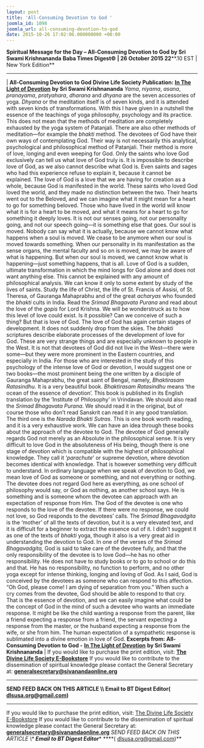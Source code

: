 ```yaml
---
layout: post
title: 'All-Consuming Devotion to God '
joomla_id: 1098
joomla_url: all-consuming-devotion-to-god
date: 2015-10-26 17:02:06.000000000 +00:00
---
```

**Spiritual Message for the Day – All-Consuming Devotion to God by Sri Swami Krishnananda**
 **Baba Times Digest© | 26 October 2015 22****.10 EST | New York Edition**
* * *
| 
**All-Consuming Devotion to God**
**Divine Life Society Publication:** [**In The Light of Devotion**](http://www.swami-krishnananda.org/light/light_33.html) **by Sri Swami Krishnananda**
_Yama_, _niyama_, _asana_, _pranayama_, _pratyahara_, _dharana_ and _dhyana_ are the seven accessories of yoga. _Dhyana_ or the meditation itself is of seven kinds, and it is attended with seven kinds of transformations. With this I have given in a nutshell the essence of the teachings of yoga philosophy, psychology and its practice. This does not mean that the methods of meditation are completely exhausted by the yoga system of Patanjali. There are also other methods of meditation—for example the _bhakti_ method. The devotees of God have their own ways of contemplating God. Their way is not necessarily this analytical, psychological and philosophical method of Patanjali. Their method is more of love, longing and even weeping for God. Only the saints who love God exclusively can tell us what love of God truly is. It is impossible to describe love of God, as we also cannot describe what God is. Even saints and sages who had this experience refuse to explain it, because it cannot be explained.
The love of God is a love that we are having for creation as a whole, because God is manifested in the world. These saints who loved God loved the world, and they made no distinction between the two. Their hearts went out to the Beloved, and we can imagine what it might mean for a heart to go for something beloved. Those who have lived in the world will know what it is for a heart to be moved, and what it means for a heart to go for something it deeply loves. It is not our senses going, not our personality going, and not our speech going—it is something else that goes. Our soul is moved. Nobody can say what it is actually, because we cannot know what happens when a soul is moved. We cease to be anymore when our soul is moved towards something.
When our personality in its manifestation as the sense organs, the mental faculty and so on is moved, we may be aware of what is happening. But when our soul is moved, we cannot know what is happening—just something happens, that is all. Love of God is a sudden, ultimate transformation in which the mind longs for God alone and does not want anything else. This cannot be explained with any amount of philosophical analysis. We can know it only to some extent by study of the lives of saints. Study the life of Christ, the life of St. Francis of Assisi, of St. Theresa, of Gauranga Mahaprabhu and of the great _acharyas_ who founded the _bhakti_ cults in India. Read the _Srimad Bhagavata Purana_ and read about the love of the _gopis_ for Lord Krishna. We will be wonderstruck as to how this level of love could exist. Is it possible? Can we conceive of such a thing? But that is love of God. The love of God has again certain stages of development. It does not suddenly drop from the skies. The _bhakti_ scriptures describe elaborate processes of the development of love for God. These are very strange things and are especially unknown to people in the West. It is not that devotees of God did not live in the West—there were some—but they were more prominent in the Eastern countries, and especially in India.
For those who are interested in the study of this psychology of the intense love of God or devotion, I would suggest one or two books—the most prominent being the one written by a disciple of Gauranga Mahaprabhu, the great saint of Bengal, namely, _Bhaktirasam Ratasindhu._ It is a very beautiful book. _Bhaktirasam Ratasindhu_ means ‘the ocean of the essence of devotion’. This book is published in its English translation by the ‘Institute of Philosophy’ in Vrindavan. We should also read the _Srimad Bhagavata Purana_. We should read it in the original, but of course those who don’t read Sanskrit can read it in any good translation. The third one is the _Narada Bhakti Sutras_. This is one book worth reading, and it is a very exhaustive work. We can have an idea through these books about the approach of the devotee to God.
The devotee of God generally regards God not merely as an Absolute in the philosophical sense. It is very difficult to love God in the absoluteness of His being, though there is one stage of devotion which is compatible with the highest of philosophical knowledge. They call it ‘_parachute_’ or supreme devotion, where devotion becomes identical with knowledge. That is however something very difficult to understand. In ordinary language when we speak of devotion to God, we mean love of God as someone or something, and not everything or nothing. The devotee does not regard God here as everything, as one school of philosophy would say, or God as nothing, as another school says. He is something and is someone whom the devotee can approach with an expectation of response from Him. The God of the devotee is one who responds to the love of the devotee. If there were no response, we could not love, so God responds to the devotees’ calls.
The _Srimad Bhagavadgita_ is the ‘mother’ of all the texts of devotion, but it is a very elevated text, and it is difficult for a beginner to extract the essence out of it. I didn’t suggest it as one of the texts of _bhakti_ yoga, though it also is a very great aid in understanding the devotion to God. In one of the verses of the _Srimad Bhagavadgita,_ God is said to take care of the devotee fully, and that the only responsibility of the devotee is to love God—he has no other responsibility. He does not have to study books or to go to school or do this and that. He has no responsibility, no function to perform, and no other yoga except for intense thinking, longing and loving of God. As I said, God is conceived by the devotees as someone who can respond to this affection. “Oh God, please come! I am dying of separation from you.” When such a cry comes from the devotee, God should be able to respond to that cry. That is the essence of devotion, and we can easily imagine what could be the concept of God in the mind of such a devotee who wants an immediate response. It might be like the child wanting a response from the parent, like a friend expecting a response from a friend, the servant expecting a response from the master, or the husband expecting a response from the wife, or she from him. The human expectation of a sympathetic response is sublimated into a divine emotion in love of God.
**Excerpts from:**  **All-Consuming Devotion to God -** [**In The Light of Devotion**](http://www.swami-krishnananda.org/light/light_33.html) **by Sri Swami Krishnananda**
 |
If you would like to purchase the print edition, visit: **[The Divine Life Society E-Bookstore](http://www.dlshq.org/download/download.htm)**
If you would like to contribute to the dissemination of spiritual knowledge please contact the General Secretary at: [](mailto:%20%3Cscript%20type=%27text/javascript%27%3E%20%3C%21--%20var%20prefix%20=%20%27ma%27%20+%20%27il%27%20+%20%27to%27;%20var%20path%20=%20%27hr%27%20+%20%27ef%27%20+%20%27=%27;%20var%20addy57016%20=%20%27generalsecretary%27%20+%20%27@%27;%20addy57016%20=%20addy57016%20+%20%27sivanandaonline%27%20+%20%27.%27%20+%20%27org%27;%20document.write%28%27%3Ca%20%27%20+%20path%20+%20%27%5C%27%27%20+%20prefix%20+%20%27:%27%20+%20addy57016%20+%20%27%5C%27%3E%27%29;%20document.write%28addy57016%29;%20document.write%28%27%3C%5C/a%3E%27%29;%20//--%3E%5Cn%20%3C/script%3E%3Cscript%20type=%27text/javascript%27%3E%20%3C%21--%20document.write%28%27%3Cspan%20style=%5C%27display:%20none;%5C%27%3E%27%29;%20//--%3E%20%3C/script%3EThis%20email%20address%20is%20being%20protected%20from%20spambots.%20You%20need%20JavaScript%20enabled%20to%20view%20it.%20%3Cscript%20type=%27text/javascript%27%3E%20%3C%21--%20document.write%28%27%3C/%27%29;%20document.write%28%27span%3E%27%29;%20//--%3E%20%3C/script%3E?subject=Contribution%20to%20Dissemination%20of%20Spiritual%20Knowledge) **generalsecretary@sivanandaonline.org**
****
**SEND FEED BACK ON THIS ARTICLE \\\ Email to BT Digest Editor[](mailto:%20%3Cscript%20type=%27text/javascript%27%3E%20%3C%21--%20var%20prefix%20=%20%27ma%27%20+%20%27il%27%20+%20%27to%27;%20var%20path%20=%20%27hr%27%20+%20%27ef%27%20+%20%27=%27;%20var%20addy72654%20=%20%27dlsusa.org%27%20+%20%27@%27;%20addy72654%20=%20addy72654%20+%20%27gmail%27%20+%20%27.%27%20+%20%27com%27;%20document.write%28%27%3Ca%20%27%20+%20path%20+%20%27%5C%27%27%20+%20prefix%20+%20%27:%27%20+%20addy72654%20+%20%27%5C%27%3E%27%29;%20document.write%28addy72654%29;%20document.write%28%27%3C%5C/a%3E%27%29;%20//--%3E%5Cn%20%3C/script%3E%3Cscript%20type=%27text/javascript%27%3E%20%3C%21--%20document.write%28%27%3Cspan%20style=%5C%27display:%20none;%5C%27%3E%27%29;%20//--%3E%20%3C/script%3EThis%20email%20address%20is%20being%20protected%20from%20spambots.%20You%20need%20JavaScript%20enabled%20to%20view%20it.%20%3Cscript%20type=%27text/javascript%27%3E%20%3C%21--%20document.write%28%27%3C/%27%29;%20document.write%28%27span%3E%27%29;%20//--%3E%20%3C/script%3E?subject=DLS%20Posts)( [dlsusa.org@gmail.com](mailto:dlsusa.org@gmail.com))**
* * *
  
If you would like to purchase the print edition, visit: [The Divine Life Society E-Bookstore](http://www.dlshq.org/download/download.htm)
If you would like to contribute to the dissemination of spiritual knowledge please contact the General Secretary at: **[generalsecretary@sivanandaonline.org](mailto:generalsecretary@sivanandaonline.org)**
**SEND FEED BACK ON THIS ARTICLE \\\**  **Email to BT Digest Editor**** [](mailto:%20%3Cscript%20type=%27text/javascript%27%3E%20%3C%21--%20var%20prefix%20=%20%27ma%27%20+%20%27il%27%20+%20%27to%27;%20var%20path%20=%20%27hr%27%20+%20%27ef%27%20+%20%27=%27;%20var%20addy72654%20=%20%27dlsusa.org%27%20+%20%27@%27;%20addy72654%20=%20addy72654%20+%20%27gmail%27%20+%20%27.%27%20+%20%27com%27;%20document.write%28%27%3Ca%20%27%20+%20path%20+%20%27%5C%27%27%20+%20prefix%20+%20%27:%27%20+%20addy72654%20+%20%27%5C%27%3E%27%29;%20document.write%28addy72654%29;%20document.write%28%27%3C%5C/a%3E%27%29;%20//--%3E%5Cn%20%3C/script%3E%3Cscript%20type=%27text/javascript%27%3E%20%3C%21--%20document.write%28%27%3Cspan%20style=%5C%27display:%20none;%5C%27%3E%27%29;%20//--%3E%20%3C/script%3EThis%20email%20address%20is%20being%20protected%20from%20spambots.%20You%20need%20JavaScript%20enabled%20to%20view%20it.%20%3Cscript%20type=%27text/javascript%27%3E%20%3C%21--%20document.write%28%27%3C/%27%29;%20document.write%28%27span%3E%27%29;%20//--%3E%20%3C/script%3E?subject=DLS%20Posts)****( [dlsusa.org@gmail.com](mailto:dlsusa.org@gmail.com))**  
